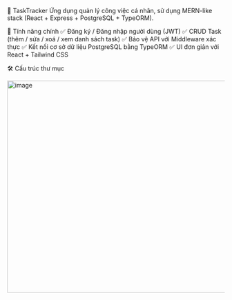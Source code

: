 📌 TaskTracker
Ứng dụng quản lý công việc cá nhân, sử dụng MERN-like stack (React + Express + PostgreSQL + TypeORM).

🚀 Tính năng chính
✅ Đăng ký / Đăng nhập người dùng (JWT)
✅ CRUD Task (thêm / sửa / xoá / xem danh sách task)
✅ Bảo vệ API với Middleware xác thực
✅ Kết nối cơ sở dữ liệu PostgreSQL bằng TypeORM
✅ UI đơn giản với React + Tailwind CSS

🛠 Cấu trúc thư mục 

<img width="613" height="492" alt="image" src="https://github.com/user-attachments/assets/3287498b-b8d5-4cba-9a51-6f47e60aa12f" />
